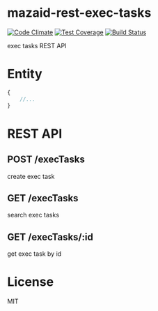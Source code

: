 # mazaid-rest-exec-tasks

[![Code Climate](https://codeclimate.com/github/mazaid/rest-exec-tasks/badges/gpa.svg)](https://codeclimate.com/github/mazaid/rest-exec-tasks)
[![Test Coverage](https://codeclimate.com/github/mazaid/rest-exec-tasks/badges/coverage.svg)](https://codeclimate.com/github/mazaid/rest-exec-tasks/coverage)
[![Build Status](https://travis-ci.org/mazaid/rest-exec-tasks.svg?branch=master)](https://travis-ci.org/mazaid/exec-tasks)

exec tasks REST API

# Entity

```js
{
	//...
}
```

# REST API

## POST  /execTasks

create exec task

## GET   /execTasks

search exec tasks

## GET   /execTasks/:id

get exec task by id

# License

MIT
